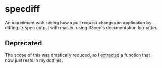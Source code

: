 # specdiff

An experiment with seeing how a pull request changes an application by diffing
its spec output with master, using RSpec's documentation formatter.

## Deprecated

The scope of this was drastically reduced, so I [extracted] a function that now
just rests in my dotfiles.

[extracted]: https://github.com/thorncp/dotfiles/commit/d9975c2f1c11e8fc622982500a0aac3437540236
